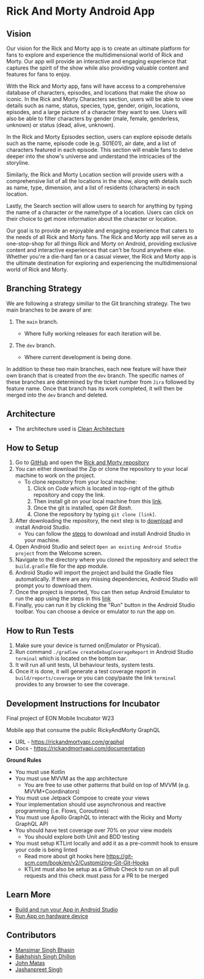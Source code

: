 Rick And Morty Android App
===============================

## Vision 
Our vision for the Rick and Morty app is to create an ultimate platform for fans to explore and experience the multidimensional world of Rick and Morty. Our app will provide an interactive and engaging experience that captures the spirit of the show while also providing valuable content and features for fans to enjoy.

With the Rick and Morty app, fans will have access to a comprehensive database of characters, episodes, and locations that make the show so iconic. In the Rick and Morty Characters section, users will be able to view details such as name, status, species, type, gender, origin, locations, episodes, and a large picture of a character they want to see. Users will also be able to filter characters by gender (male, female, genderless, unknown) or status (dead, alive, unknown).

In the Rick and Morty Episodes section, users can explore episode details such as the name, episode code (e.g. S01E01), air date, and a list of characters featured in each episode. This section will enable fans to delve deeper into the show's universe and understand the intricacies of the storyline.

Similarly, the Rick and Morty Location section will provide users with a comprehensive list of all the locations in the show, along with details such as name, type, dimension, and a list of residents (characters) in each location.

Lastly, the Search section will allow users to search for anything by typing the name of a character or the name/type of a location. Users can click on their choice to get more information about the character or location.

Our goal is to provide an enjoyable and engaging experience that caters to the needs of all Rick and Morty fans. The Rick and Morty app will serve as a one-stop-shop for all things Rick and Morty on Android, providing exclusive content and interactive experiences that can't be found anywhere else. Whether you're a die-hard fan or a casual viewer, the Rick and Morty app is the ultimate destination for exploring and experiencing the multidimensional world of Rick and Morty.

## Branching Strategy
We are following a strategy similiar to the Git branching strategy. The two main branches to be aware of are:

1. The `main` branch.
    * Where fully working releases for each iteration will be.

2. The `dev` branch.
    * Where current development is being done.

In addition to these two main branches, each new feature will have their own branch that is created from the `dev` branch. The specific names of these branches are determined by the ticket number from `Jira` followed by feature name. Once that branch has its work completed, it will then be merged into the `dev` branch and deleted.

## Architecture
* The architecture used is [Clean Architecture](https://www.geeksforgeeks.org/what-is-clean-architecture-in-android/)

## How to Setup 
1. Go to [GitHub](https://github.com/) and open the [Rick and Morty repository](https://github.com/EON-Incubator/RickAndMorty-Android.git)
2. You can either download the Zip or clone the repository to your local machine to work on the project.
    * To clone repository from your local machine:         
      1. Click on *Code* which is located in top-right of the github repository and copy the link.
      2. Then install git on your local machine from this [link](https://git-scm.com/downloads). 
      3. Once the git is installed, open *Git Bash*.
      4. Clone the repository by typing ```git clone [link]```.
3. After downloading the repository, the next step is to [download](https://developer.android.com/studio/?gclid=Cj0KCQiAjJOQBhCkARIsAEKMtO3zEhdK4_I0CEZic3UH4dl-9gVXuHFR9dCl3TOHKjmv3xWLU3UxfhYaApfAEALw_wcB&gclsrc=aw.ds) and install Android Studio. 
    * You can follow the [steps](https://developer.android.com/codelabs/basic-android-kotlin-compose-install-android-studio?continue=https%3A%2F%2Fdeveloper.android.com%2Fcourses%2Fpathways%2Fandroid-basics-compose-unit-1-pathway-2%23codelab-https%3A%2F%2Fdeveloper.android.com%2Fcodelabs%2Fbasic-android-kotlin-compose-install-android-studio) to download and install Android Studio in your machine. 
4. Open Android Studio and select `Open an existing Android Studio project` from the Welcome screen.
5. Navigate to the directory where you cloned the repository and select the `build.gradle` file for the app module.
6. Android Studio will import the project and build the Gradle files automatically. If there are any missing dependencies, Android Studio will prompt you to download them.
7. Once the project is imported, You can then setup Android Emulator to run the app using the steps in this [link](https://developer.android.com/codelabs/basic-android-kotlin-compose-emulator?continue=https%3A%2F%2Fdeveloper.android.com%2Fcourses%2Fpathways%2Fandroid-basics-compose-unit-1-pathway-2%23codelab-https%3A%2F%2Fdeveloper.android.com%2Fcodelabs%2Fbasic-android-kotlin-compose-emulator#2)
8. Finally, you can run it by clicking the "Run" button in the Android Studio toolbar. You can choose a device or emulator to run the app on. 

## How to Run Tests
1. Make sure your device is turned on(Emulator or Physical).
2. Run command `./gradlew createDebugCoverageReport` in Android Studio `terminal` which is located on the bottom bar.
3. It will run all unit tests, UI behaviour tests, system tests.
4. Once it is done, it will generate a test coverage report in `build/reports/coverage` or you can copy/paste the link `terminal` provides to any browser to see the coverage.

## Development Instructions for Incubator
Final project of EON Mobile Incubator W23

Mobile app that consume the public RickyAndMorty GraphQL
  - URL - https://rickandmortyapi.com/graphql
  - Docs - https://rickandmortyapi.com/documentation

**Ground Rules**
* You must use Kotlin
* You must use MVVM as the app architecture
  * You are free to use other patterns that build on top of MVVM (e.g. MVVM+Coordinators)
* You must use Jetpack Compose to create your views
* Your implementation should use asynchronous and reactive programming (i.e. Flows, Coroutines)
* You must use Apollo GraphQL to interact with the Ricky and Morty GraphQL API
* You should have test coverage over 70% on your view models
  * You should explore both Unit and BDD testing
* You must setup KTLint locally and add it as a pre-commit hook to ensure your code is being linted
  * Read more about git hooks here https://git-scm.com/book/en/v2/Customizing-Git-Git-Hooks
  * KTLint must also be setup as a Github Check to run on all pull requests and this check must pass for a PR to be merged

## Learn More
*  [Build and run your App in Android Studio](https://developer.android.com/studio/run)
*  [Run App on hardware device](https://developer.android.com/studio/run/device)

## Contributors
* [Mansimar Singh Bhasin](https://github.com/mansimars)
* [Bakhshish Singh Dhillon](https://github.com/bakhshish-singh-dhillon)
* [John Matas](https://github.com/JanDee042918) 
* [Jashanpreet Singh](https://github.com/jashan-786) 

